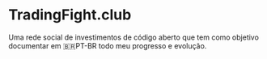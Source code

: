 # TradingFight.club
Uma rede social de investimentos de código aberto que tem como objetivo documentar em 🇧🇷PT-BR todo meu progresso e evolução.
